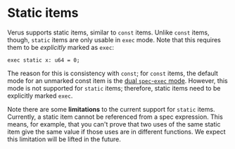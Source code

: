 # Static items

Verus supports static items, similar to `const` items. Unlike `const` items, though,
`static` items are only usable in `exec` mode. Note that this requires them to be
_explicitly_ marked as `exec`:

```
exec static x: u64 = 0;
```

The reason for this is consistency with `const`; for `const` items, the default mode
for an unmarked const item is the [dual `spec`-`exec` mode](./const.md).
However, this mode is not supported for `static` items; therefore, static items
need to be explicitly marked `exec`.

Note there are some **limitations** to the current support for `static` items.
Currently, a static item cannot be referenced from a spec expression. This means, for example,
that you can't prove that two uses of the same static item give the same value
if those uses are in different functions. We expect this limitation will be lifted
in the future.
